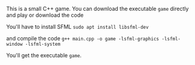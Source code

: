 This is a small C++ game. 
You can download the executable `game` directly and play
or download the code

You'll have to install SFML
`sudo apt install libsfml-dev`

and compile the code
`g++ main.cpp -o game -lsfml-graphics -lsfml-window -lsfml-system`

You'll get the executable `game`.
